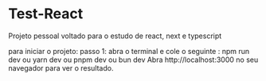 # Test-React
Projeto pessoal voltado para o estudo de react, next e typescript


para iniciar o projeto:
passo 1: abra o terminal e cole o seguinte :
npm run dev 
ou
yarn dev
ou
pnpm dev
ou
bun dev
Abra http://localhost:3000 no seu navegador para ver o resultado.
